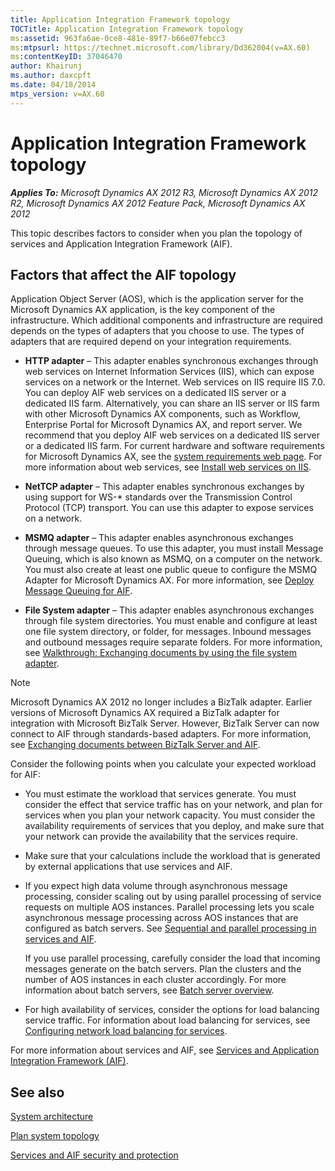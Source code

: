 ```yaml
---
title: Application Integration Framework topology
TOCTitle: Application Integration Framework topology
ms:assetid: 963fa6ae-0ce8-481e-89f7-b66e07febcc3
ms:mtpsurl: https://technet.microsoft.com/library/Dd362004(v=AX.60)
ms:contentKeyID: 37046470
author: Khairunj
ms.author: daxcpft
ms.date: 04/18/2014
mtps_version: v=AX.60
---
```


# Application Integration Framework topology 


_**Applies To:** Microsoft Dynamics AX 2012 R3, Microsoft Dynamics AX 2012 R2, Microsoft Dynamics AX 2012 Feature Pack, Microsoft Dynamics AX 2012_

This topic describes factors to consider when you plan the topology of services and Application Integration Framework (AIF).

## Factors that affect the AIF topology

Application Object Server (AOS), which is the application server for the Microsoft Dynamics AX application, is the key component of the infrastructure. Which additional components and infrastructure are required depends on the types of adapters that you choose to use. The types of adapters that are required depend on your integration requirements.

  - **HTTP adapter** – This adapter enables synchronous exchanges through web services on Internet Information Services (IIS), which can expose services on a network or the Internet. Web services on IIS require IIS 7.0. You can deploy AIF web services on a dedicated IIS server or a dedicated IIS farm. Alternatively, you can share an IIS server or IIS farm with other Microsoft Dynamics AX components, such as Workflow, Enterprise Portal for Microsoft Dynamics AX, and report server. We recommend that you deploy AIF web services on a dedicated IIS server or a dedicated IIS farm. For current hardware and software requirements for Microsoft Dynamics AX, see the [system requirements web page](https://go.microsoft.com/fwlink/?linkid=165377). For more information about web services, see [Install web services on IIS](install-web-services-on-iis.md).

  - **NetTCP adapter** – This adapter enables synchronous exchanges by using support for WS-\* standards over the Transmission Control Protocol (TCP) transport. You can use this adapter to expose services on a network.

  - **MSMQ adapter** – This adapter enables asynchronous exchanges through message queues. To use this adapter, you must install Message Queuing, which is also known as MSMQ, on a computer on the network. You must also create at least one public queue to configure the MSMQ Adapter for Microsoft Dynamics AX. For more information, see [Deploy Message Queuing for AIF](deploy-message-queuing-for-aif.md).

  - **File System adapter** – This adapter enables asynchronous exchanges through file system directories. You must enable and configure at least one file system directory, or folder, for messages. Inbound messages and outbound messages require separate folders. For more information, see [Walkthrough: Exchanging documents by using the file system adapter](walkthrough-exchanging-documents-by-using-the-file-system-adapter.md).


> [!NOTE]
> <P>Microsoft Dynamics AX 2012 no longer includes a BizTalk adapter. Earlier versions of Microsoft Dynamics AX required a BizTalk adapter for integration with Microsoft BizTalk Server. However, BizTalk Server can now connect to AIF through standards-based adapters. For more information, see <A href="exchanging-documents-between-biztalk-server-and-aif.md">Exchanging documents between BizTalk Server and AIF</A>.</P>



Consider the following points when you calculate your expected workload for AIF:

  - You must estimate the workload that services generate. You must consider the effect that service traffic has on your network, and plan for services when you plan your network capacity. You must consider the availability requirements of services that you deploy, and make sure that your network can provide the availability that the services require.

  - Make sure that your calculations include the workload that is generated by external applications that use services and AIF.

  - If you expect high data volume through asynchronous message processing, consider scaling out by using parallel processing of service requests on multiple AOS instances. Parallel processing lets you scale asynchronous message processing across AOS instances that are configured as batch servers. See [Sequential and parallel processing in services and AIF](sequential-and-parallel-processing-in-services-and-aif.md).
    
    If you use parallel processing, carefully consider the load that incoming messages generate on the batch servers. Plan the clusters and the number of AOS instances in each cluster accordingly. For more information about batch servers, see [Batch server overview](batch-server-overview.md).

  - For high availability of services, consider the options for load balancing service traffic. For information about load balancing for services, see [Configuring network load balancing for services](configuring-network-load-balancing-for-services.md).

For more information about services and AIF, see [Services and Application Integration Framework (AIF)](services-and-application-integration-framework-aif.md).

## See also

[System architecture](system-architecture.md)

[Plan system topology](plan-system-topology.md)

[Services and AIF security and protection](services-and-aif-security-and-protection.md)

  


